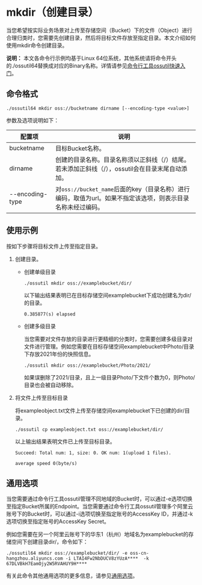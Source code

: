 # mkdir（创建目录）

当您希望按实际业务场景对上传至存储空间（Bucket）下的文件（Object）进行合理归类时，您需要先创建目录，然后将目标文件存放至指定目录。本文介绍如何使用mkdir命令创建目录。

**说明：** 本文各命令行示例均基于Linux 64位系统，其他系统请将命令开头的./ossutil64替换成对应的Binary名称。详情请参见[命令行工具ossutil快速入门](/intl.zh-CN/快速入门/命令行工具ossutil快速入门.md)。

## 命令格式

```
./ossutil64 mkdir oss://bucketname dirname [--encoding-type <value>]
```

参数及选项说明如下：

|配置项|说明|
|---|--|
|bucketname|目标Bucket名称。|
|dirname|创建的目录名称。目录名称须以正斜线（/）结尾。若未添加正斜线（/），ossutil会在目录末尾自动添加。|
|--encoding-type|对`oss://bucket_name`后面的key（目录名称）进行编码，取值为url。如果不指定该选项，则表示目录名称未经过编码。|

## 使用示例

按如下步骤将目标文件上传至指定目录。

1.  创建目录。
    -   创建单级目录

        ```
        ./ossutil mkdir oss://examplebucket/dir/
        ```

        以下输出结果表明已在目标存储空间examplebucket下成功创建名为dir/的目录。

        ```
        0.385877(s) elapsed
        ```

    -   创建多级目录

        当您需要对文件存放的目录进行更精细的分类时，您需要创建多级目录对文件进行管理。例如您需要在目标存储空间examplebucket中Photo/目录下存放2021年份的快照信息。

        ```
        ./ossutil mkdir oss://examplebucket/Photo/2021/ 
        ```

        如果误删除了2021/目录，且上一级目录Photo/下文件个数为0，则Photo/目录也会被自动移除。

2.  将文件上传至目标目录

    将exampleobject.txt文件上传至存储空间examplebucket下已创建的dir/目录。

    ```
    ./ossutil cp exampleobject.txt oss://examplebucket/dir/
    ```

    以上输出结果表明文件已上传至目标目录。

    ```
    Succeed: Total num: 1, size: 0. OK num: 1(upload 1 files).
    
    average speed 0(byte/s)
    ```


## 通用选项

当您需要通过命令行工具ossutil管理不同地域的Bucket时，可以通过-e选项切换至指定Bucket所属的Endpoint。当您需要通过命令行工具ossutil管理多个阿里云账号下的Bucket时，可以通过-i选项切换至指定账号的AccessKey ID，并通过-k选项切换至指定账号的AccessKey Secret。

例如您需要在另一个阿里云账号下的华东1（杭州）地域名为examplebucket的存储空间下创建目录dir/，命令如下：

```
./ossutil64 mkdir oss://examplebucket/dir/ -e oss-cn-hangzhou.aliyuncs.com -i LTAI4Fw2NbDUCV8zYUzA****  -k 67DLVBkH7EamOjy2W5RVAHUY9H****
```

有关此命令其他通用选项的更多信息，请参见[通用选项](/intl.zh-CN/常用工具/命令行工具ossutil/查看选项.md)。


